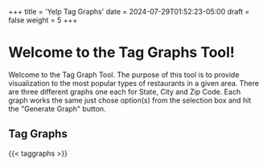 +++
title = 'Yelp Tag Graphs'
date = 2024-07-29T01:52:23-05:00
draft = false
weight = 5
+++

# Welcome to the Tag Graphs Tool!

Welcome to the Tag Graph Tool. The purpose of this tool is to provide visualization to the most popular
types of restaurants in a given area. There are three different graphs one each for State, City and Zip
Code. Each graph works the same just chose option(s) from the selection box and hit the "Generate Graph"
button.

## Tag Graphs

{{< taggraphs >}}

